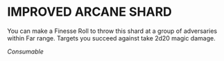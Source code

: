 ﻿---
tags:
  - Item
  - Consumable
name: 'IMPROVED ARCANE SHARD'
description: 'You can make a Finesse Roll to throw this shard at a group of adversaries within Far range. Targets you succeed against take 2d20 magic damage.'
---

# IMPROVED ARCANE SHARD

You can make a Finesse Roll to throw this shard at a group of adversaries within Far range. Targets you succeed against take 2d20 magic damage.

*Consumable*
